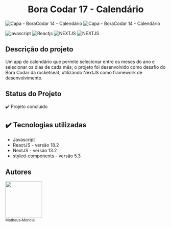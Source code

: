 <!-- # Bora Codar 12 - kanbam -->

<h1 align="center"> Bora Codar 17 - Calendário </h1>

![Capa - BoraCodar 14 - Calendário](https://github.com/monclai/bora_codar_17_calendario/assets/44307789/77e384ce-a852-4e0d-b9ef-978b7663647c#vitrinedev)
![Capa - BoraCodar 14 - Calendário](https://github.com/monclai/bora_codar_17_calendario/assets/44307789/03fc7fd5-4b80-4c9c-84a8-2a5003875a8f#vitrinedev)


![javascript](https://img.shields.io/badge/LANGUAGE-javascript-yellow)
![Reactjs](https://img.shields.io/badge/LIBRARY-ReactJS-blue)
![NEXTJS](https://img.shields.io/badge/FRAMEWORK-NextJS-darkblue)
![NEXTJS](https://img.shields.io/badge/STATUS-concluded-green)

## Descrição do projeto

Um app de calendário que permite selecionar entre os meses do ano e selecionar os dias de cada mês; o projeto foi desenvolvido como desafio do Bora Codar da rocketseat, utilizando NextJS como framework de desenvolvimento.

## Status do Projeto

✔️ Projeto concluído

## ✔️ Tecnologias utilizadas

* Javascript
* ReactJS - versão 18.2
* NextJS - versão 13.2
* styled-components - versão 5.3

## Autores

[<img src="https://avatars.githubusercontent.com/u/44307789?v=4" width=115><br><sub>Matheus Monclai</sub>]([https://github.com/camilafernanda](https://github.com/monclai))
